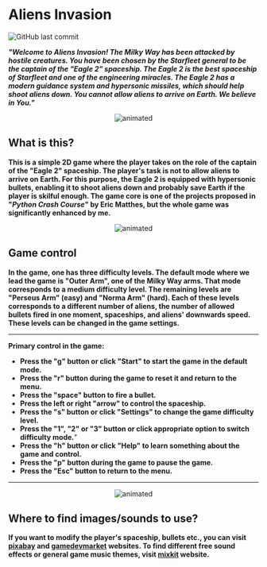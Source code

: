 # **Aliens Invasion**

![GitHub last commit](https://img.shields.io/github/last-commit/mateuszk098/aliens_invasion_game)

_**"Welcome to Aliens Invasion! The Milky Way has been attacked by hostile creatures. You have been chosen by the Starfleet general to be the captain of the "Eagle 2" spaceship. The Eagle 2 is the best spaceship of Starfleet and one of the engineering miracles. The Eagle 2 has a modern guidance system and hypersonic missiles, which should help shoot aliens down. You cannot allow aliens to arrive on Earth. We believe in You."**_

<p align="center">
  <img src="https://github.com/mateuszk098/aliens_invasion_game/blob/master/examples/menu.gif" alt="animated" />
</p>

## **What is this?**
**This is a simple 2D game where the player takes on the role of the captain of the "Eagle 2" spaceship. The player's task is not to allow aliens to arrive on Earth. For this purpose, the Eagle 2 is equipped with hypersonic bullets, enabling it to shoot aliens down and probably save Earth if the player is skilful enough. The game core is one of the projects proposed in "_Python Crash Course_" by Eric Matthes, but the whole game was significantly enhanced by me.**

<p align="center">
  <img src="https://github.com/mateuszk098/aliens_invasion_game/blob/master/examples/gameplay.gif" alt="animated" />
</p>

## **Game control**
**In the game, one has three difficulty levels. The default mode where we lead the game is "Outer Arm", one of the Milky Way arms. That mode corresponds to a medium difficulty level. The remaining levels are "Perseus Arm" (easy) and "Norma Arm" (hard). Each of these levels corresponds to a different number of aliens, the number of allowed bullets fired in one moment, spaceships, and aliens' downwards speed. These levels can be changed in the game settings.**

---
**Primary control in the game:**
- **Press the "g" button or click "Start" to start the game in the default mode.**
- **Press the "r" button during the game to reset it and return to the menu.**
- **Press the "space" button to fire a bullet.**
- **Press the left or right "arrow" to control the spaceship.**
- **Press the "s" button or click "Settings" to change the game difficulty level.**
- **Press the "1", "2" or "3" button or click appropriate option to switch difficulty mode.**"
- **Press the "h" button or click "Help" to learn something about the game and control.**
- **Press the "p" button during the game to pause the game.**
- **Press the "Esc" button to return to the menu.**
---

<p align="center">
  <img src="https://github.com/mateuszk098/aliens_invasion_game/blob/master/examples/boss.gif" alt="animated" />
</p>

## **Where to find images/sounds to use?**
**If you want to modify the player's spaceship, bullets etc., you can visit [pixabay](https://pixabay.com/) and [gamedevmarket](https://www.gamedevmarket.net/) websites. To find different free sound effects or general game music themes, visit [mixkit](https://mixkit.co/) website.**
